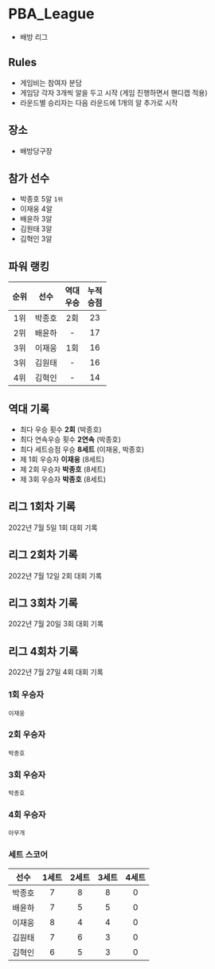 # PBA_League
- 배방 리그

## Rules
- 게임비는 참여자 분담
- 게임당 각자 3개씩 알을 두고 시작 (게임 진행하면서 핸디캡 적용)
- 라운드별 승리자는 다음 라운드에 1개의 알 추가로 시작

## 장소
- 배방당구장

## 참가 선수
- 박종호 5알 `1위`
- 이재웅 4알
- 배윤하 3알
- 김원태 3알
- 김혁인 3알

## 파워 랭킹
| 순위 | 선수 | 역대<br/>우승 | 누적<br/>승점 | 
|:--:|:--:|:--:|:--:|
| 1위 | 박종호 | 2회 | 23 | 
| 2위 | 배윤하 |  -  | 17 | 
| 3위 | 이재웅 | 1회 | 16 | 
| 3위 | 김원태 |  -  | 16 |
| 4위 | 김혁인 |  -  | 14 |

## 역대 기록
- 최다 우승 횟수 **2회** (박종호)
- 최다 연속우승 횟수 **2연속** (박종호)
- 최다 세트승점 우승 **8세트** (이재웅, 박종호)
- 제 1회 우승자 **이재웅** (8세트)
- 제 2회 우승자 **박종호** (8세트)
- 제 3회 우승자 **박종호** (8세트)

## 리그 1회차 기록
2022년 7월 5일 1회 대회 기록

## 리그 2회차 기록
2022년 7월 12일 2회 대회 기록

## 리그 3회차 기록
2022년 7월 20일 3회 대회 기록

## 리그 4회차 기록
2022년 7월 27일 4회 대회 기록

### 1회 우승자
`이재웅`

### 2회 우승자
`박종호`

### 3회 우승자
`박종호`

### 4회 우승자
`아무개`

### 세트 스코어
| 선수 | 1세트 | 2세트 | 3세트 | 4세트 |
|:--:|:--:|:--:|:--:|:--:|
| 박종호 | 7 | 8 | 8 | 0 |
| 배윤하 | 7 | 5 | 5 | 0 |
| 이재웅 | 8 | 4 | 4 | 0 |
| 김원태 | 7 | 6 | 3 | 0 |
| 김혁인 | 6 | 5 | 3 | 0 |
 
